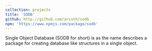 ```yaml
---
collection: projects
title: 'SODB'
github: http://github.com/arcath/sodb
npm: 'https://www.npmjs.com/package/sodb'
---
```


Single Object Database (SODB for short) is as the name describes a package for creating database like structures in a single object.
